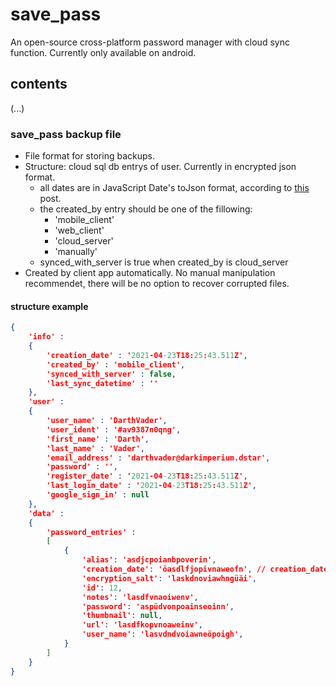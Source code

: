 # save_pass

An open-source cross-platform password manager with cloud sync function. Currently only available on android.

## contents

(...)

### save_pass backup file

+ File format for storing backups.
+ Structure: cloud sql db entrys of user. Currently in encrypted json format.
    + all dates are in JavaScript Date's toJson format, according to [this](https://stackoverflow.com/a/15952652/14773532) post.
    + the created_by entry should be one of the fillowing:
        + 'mobile_client'
        + 'web_client'
        + 'cloud_server'
        + 'manually'
    + synced_with_server is true when created_by is cloud_server
+ Created by client app automatically. No manual manipulation recommendet, there will be no option to recover corrupted files.

#### structure example

```json
{
    'info' :
    {
        'creation_date' : '2021-04-23T18:25:43.511Z',
        'created_by' : 'mobile_client',
        'synced_with_server' : false,
        'last_sync_datetime' : ''
    },
    'user' :
    {
        'user_name' : 'DarthVader',
        'user_ident' : '#av9387n0qng',
        'first_name' : 'Darth',
        'last_name' : 'Vader',
        'email_address' : 'darthvader@darkimperium.dstar',
        'password' : '',
        'register_date' : '2021-04-23T18:25:43.511Z',
        'last_login_date' : '2021-04-23T18:25:43.511Z',
        'google_sign_in' : null
    },
    'data' : 
    {
        'password_entries' :
        [
            {
                'alias': 'asdjcpoianbpoverin',
                'creation_date': 'öasdlfjopivnaweofn', // creation_date is also encrypted
                'encryption_salt': 'laskdnoviawhngüäi',
                'id': 12,
                'notes': 'lasdfvnaoiwenv',
                'password': 'aspüdvonpoainseoinn',
                'thumbnail': null,
                'url': 'lasdfkopvnoaweinv',
                'user_name': 'lasvdndvoiawneöpoigh',
            }
        ]
    }
}
```
